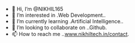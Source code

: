 - 👋 Hi, I’m @NIKHIL165
- 👀 I’m interested in .Web Development..
- 🌱 I’m currently learning .Artificial Intelligence..
- 💞️ I’m looking to collaborate on ..Github.
- 📫 How to reach me ..www.nikhiltech.in/contact.

<!---
NIKHIL165/NIKHIL165 is a ✨ special ✨ repository because its `README.md` (this file) appears on your GitHub profile.
You can click the Preview link to take a look at your changes.
--->
